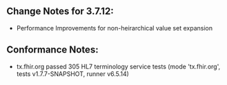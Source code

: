 ## Change Notes for 3.7.12:

* Performance Improvements for non-heirarchical value set expansion

## Conformance Notes:

* tx.fhir.org passed 305 HL7 terminology service tests (mode 'tx.fhir.org', tests v1.7.7-SNAPSHOT, runner v6.5.14)